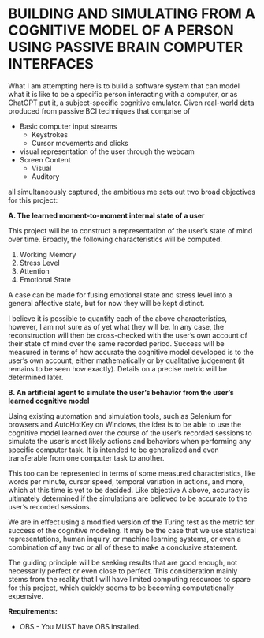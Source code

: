 # BUILDING AND SIMULATING FROM A COGNITIVE MODEL OF A PERSON USING PASSIVE BRAIN COMPUTER INTERFACES

What I am attempting here is to build a software system that can model what it is like to be a specific person interacting with a computer, or as ChatGPT put it, a subject-specific cognitive emulator. Given real-world data produced from passive BCI techniques that comprise of

* Basic computer input streams 
  + Keystrokes
  + Cursor movements and clicks
* visual representation of the user through the webcam
* Screen Content
  + Visual
  + Auditory

all simultaneously captured, the ambitious me sets out two broad objectives for this project:

**A.	The learned moment-to-moment internal state of a user**

This project will be to construct a representation of the user’s state of mind over time. Broadly, the following characteristics will be computed.

1.	Working Memory
2.	Stress Level
3.	Attention
4.	Emotional State

A case can be made for fusing emotional state and stress level into a general affective state, but for now they will be kept distinct.

I believe it is possible to quantify each of the above characteristics, however, I am not sure as of yet what they will be. In any case, the reconstruction will then be cross-checked with the user’s own account of their state of mind over the same recorded period. Success will be measured in terms of how accurate the cognitive model developed is to the user’s own account, either mathematically or by qualitative judgement (it remains to be seen how exactly). Details on a precise metric will be determined later.

**B.	An artificial agent to simulate the user’s behavior from the user’s learned cognitive model**

Using existing automation and simulation tools, such as Selenium for browsers and AutoHotKey on Windows, the idea is to be able to use the cognitive model learned over the course of the user’s recorded sessions to simulate the user’s most likely actions and behaviors when performing any specific computer task. It is intended to be generalized and even transferable from one computer task to another.

This too can be represented in terms of some measured characteristics, like words per minute, cursor speed, temporal variation in actions, and more, which at this time is yet to be decided. Like objective A above, accuracy is ultimately determined if the simulations are believed to be accurate to the user’s recorded sessions.

We are in effect using a modified version of the Turing test as the metric for success of the cognitive modeling. It may be the case that we use statistical representations, human inquiry, or machine learning systems, or even a combination of any two or all of these to make a conclusive statement.

The guiding principle will be seeking results that are good enough, not necessarily perfect or even close to perfect. This consideration mainly stems from the reality that I will have limited computing resources to spare for this project, which quickly seems to be becoming computationally expensive.

**Requirements:**
* OBS - You MUST have OBS installed.
